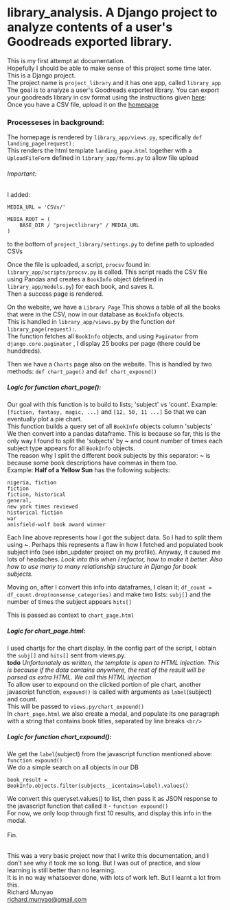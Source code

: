 # library_analysis. A Django project to analyze contents of a user's Goodreads exported library.
This is my first attempt at documentation.<br/>
Hopefully I should be able to make sense of this project some time later. <br/>
This is a Django project.<br/>
The project name is `project_library` and it has one app, called `library_app`
The goal is to analyze a user's Goodreads exported library. You can export your goodreads library in csv format using the instructions given [here](https://help.goodreads.com/s/article/How-do-I-import-or-export-my-books-1553870934590): <br/>
Once you have a CSV file, upload it on the [homepage](http://127.0.0.1:8000/) <br/>
### Processeses in background: <br/>
The homepage is rendered by `library_app/views.py`, specifically `def landing_page(request):` <br/>
This renders the html template `landing_page.html` together with a `UploadFileForm` defined in `library_app/forms.py` to allow file upload <br/>
###### Important: <br/>
I added:
```
MEDIA_URL = 'CSVs/'

MEDIA_ROOT = (
    BASE_DIR / "projectlibrary" / MEDIA_URL
)
```
to the bottom of `project_library/settings.py` to define path to uploaded CSVs <br/>

Once the file is uploaded, a script, `procsv` found in: `library_app/scripts/procsv.py` is called. This script reads the CSV file using Pandas and creates a `BookInfo` object (defined in `library_app/models.py`) for each book, and saves it. <br/>
Then a success page is rendered.

On the website, we have a `Library Page` This shows a table of all the books that were in the CSV, now in our database as `BookInfo` objects. </br>
This is handled in `library_app/views.py` by the function `def library_page(request):`. <br/>
The function fetches all `BookInfo` objects, and using `Paginator` from `django.core.paginator` , I display 25 books per page (there could be hunddreds).

Then we have a `Charts` page also on the website. This is handled by two methods: `def chart_page()` and `def chart_expound()` <br/>

##### Logic for function chart_page():
Our goal with this function is to build to lists; 'subject' vs 'count'. Example: `[fiction, fantasy, magic, ...]` and `[12, 50, 11 ...]` So that we can eventually plot a pie chart. <br/>
This function builds a query set of all `BookInfo` objects column 'subjects' <br/>
We then convert into a pandas dataframe. This is because so far, this is the only way I found to split the 'subjects' by **~** and count number of times each subject type appears for all `BookInfo` objects. <br/>
The reason why I split the different book subjects by this separator: **~** is because some book descriptions have commas in them too. <br/>
Example: **Half of a Yellow Sun** has the following subjects:
```
nigeria, fiction
fiction
fiction, historical
general,
new york times reviewed
historical fiction
war
anisfield-wolf book award winner
```
Each line above represents how I got the subject data. So I had to split them using **~**. Perhaps this represents a flaw in how I fetched and populated book subject info (see isbn_updater project on my profile). Anyway, it caused me lots of headaches. _Look into this when I refactor, how to make it better. Also how to use many to many relationship structure in Django for book subjects._

Moving on, after I convert this info into dataframes, I clean it; `df_count = df_count.drop(nonsense_categories)` and make two lists: `subj[]` and the number of times the subject appears `hits[]`

This is passed as context to `chart_page.html` <br/>

##### Logic for chart_page.html:
I used chartjs for the chart display.
In the config part of the script, I obtain the `subj[]` and `hits[]` sent from views.py.<br/>
**todo** _Unfortunately as written, the template is open to HTML injection. This is because if the data contains </script> anywhere, the rest of the result will be parsed as extra HTML. We call this HTML injection_  <br/>
To allow user to expound on the clicked portion of pie chart, another javascript function, `expound()` is called with arguments as `label`(subject) and count. <br/>
This will be passed to `views.py/chart_expound()` <br/>
In `chart_page.html` we also create a modal, and populate its one paragraph with a string that contains book titles, separated by line breaks `<br/>` <br/>


##### Logic for function chart_expound():
We get the `label`(subject) from the javascript function mentioned above: `function expound()` <br/>
We do a simple search on all objects in our DB
```
book_result = BookInfo.objects.filter(subjects__icontains=label).values()
```
We convert this queryset.values() to list, then pass it as JSON response to the javascript function that called it - `function expound()` <br/>
For now, we only loop through first 10 results, and display this info in the modal.
<br/>
<br/>
Fin.
<br/>
<br/>

This was a very basic project now that I write this documentation, and I don't see why it took me so long. But I was out of practice, and slow learning is still better than no learning. <br/>
It is in no way whatsoever done, with lots of work left. But I learnt a lot from this. <br/>
Richard Munyao <br/>
richard.munyao@gmail.com
